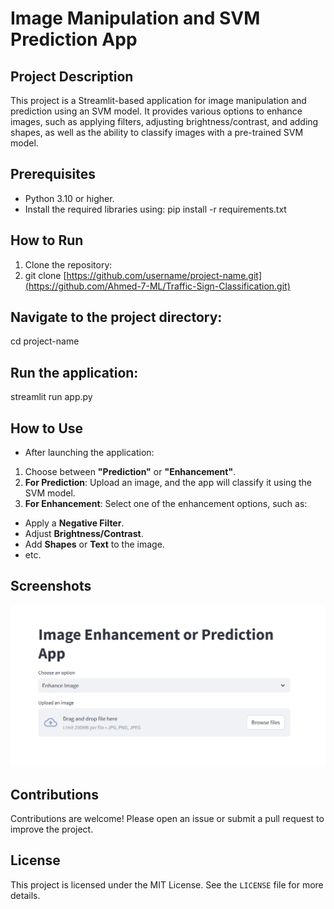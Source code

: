 # Image Manipulation and SVM Prediction App

## Project Description
This project is a Streamlit-based application for image manipulation and prediction using an SVM model. It provides various options to enhance images, such as applying filters, adjusting brightness/contrast, and adding shapes, as well as the ability to classify images with a pre-trained SVM model.

## Prerequisites
- Python 3.10 or higher.
- Install the required libraries using:
pip install -r requirements.txt

## How to Run
1. Clone the repository:
2. git clone [https://github.com/username/project-name.git](https://github.com/Ahmed-7-ML/Traffic-Sign-Classification.git)

## Navigate to the project directory:
cd project-name

## Run the application:
streamlit run app.py

## How to Use
- After launching the application:
1. Choose between **"Prediction"** or **"Enhancement"**.
2. **For Prediction**: Upload an image, and the app will classify it using the SVM model.
3. **For Enhancement**: Select one of the enhancement options, such as:
  - Apply a **Negative Filter**.
  - Adjust **Brightness/Contrast**.
  - Add **Shapes** or **Text** to the image.
  - etc.

## Screenshots
![App Interface](App_Interface.png)

## Contributions
Contributions are welcome! Please open an issue or submit a pull request to improve the project.

## License
This project is licensed under the MIT License. See the `LICENSE` file for more details.




